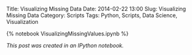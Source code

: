 Title: Visualizing Missing Data
Date: 2014-02-22 13:00
Slug: Visualizing Missing Data
Category: Scripts
Tags: Python, Scripts, Data Science, Visualization


{% notebook VisualizingMissingValues.ipynb %}

*This post was created in an IPython notebook.*
